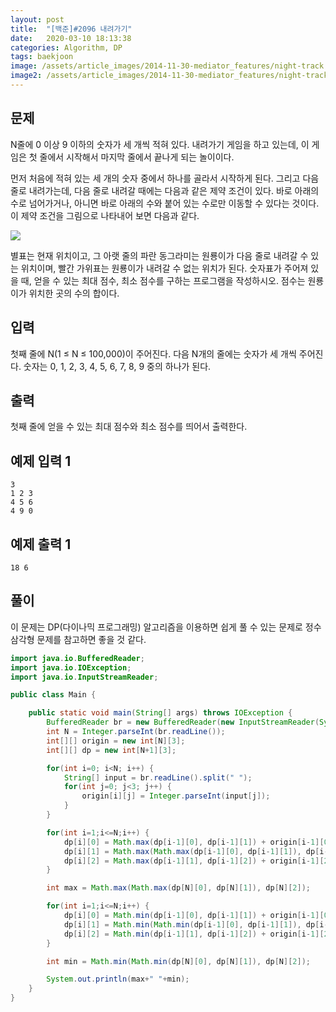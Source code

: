 ```yaml
---
layout: post
title:  "[백준]#2096 내려가기"
date:   2020-03-10 18:13:38
categories: Algorithm, DP
tags: baekjoon
image: /assets/article_images/2014-11-30-mediator_features/night-track.JPG
image2: /assets/article_images/2014-11-30-mediator_features/night-track-mobile.JPG
---
```


문제
--------------------

N줄에 0 이상 9 이하의 숫자가 세 개씩 적혀 있다. 내려가기 게임을 하고 있는데, 이 게임은 첫 줄에서 시작해서 마지막 줄에서 끝나게 되는 놀이이다.

먼저 처음에 적혀 있는 세 개의 숫자 중에서 하나를 골라서 시작하게 된다. 그리고 다음 줄로 내려가는데, 다음 줄로 내려갈 때에는 다음과 같은 제약 조건이 있다. 바로 아래의 수로 넘어가거나, 아니면 바로 아래의 수와 붙어 있는 수로만 이동할 수 있다는 것이다. 이 제약 조건을 그림으로 나타내어 보면 다음과 같다.

![](https://www.acmicpc.net/JudgeOnline/upload/201007/down.png)

별표는 현재 위치이고, 그 아랫 줄의 파란 동그라미는 원룡이가 다음 줄로 내려갈 수 있는 위치이며, 빨간 가위표는 원룡이가 내려갈 수 없는 위치가 된다. 숫자표가 주어져 있을 때, 얻을 수 있는 최대 점수, 최소 점수를 구하는 프로그램을 작성하시오. 점수는 원룡이가 위치한 곳의 수의 합이다.

입력
---------------------------

첫째 줄에 N(1 ≤ N ≤ 100,000)이 주어진다. 다음 N개의 줄에는 숫자가 세 개씩 주어진다. 숫자는 0, 1, 2, 3, 4, 5, 6, 7, 8, 9 중의 하나가 된다.

출력
----------------

첫째 줄에 얻을 수 있는 최대 점수와 최소 점수를 띄어서 출력한다.

예제 입력 1 
----------------------

```
3
1 2 3
4 5 6
4 9 0
```

예제 출력 1 
------------------------

```
18 6
```

풀이
--------------------------

이 문제는 DP(다이나믹 프로그래밍) 알고리즘을 이용하면 쉽게 풀 수 있는 문제로 정수삼각형 문제를 참고하면 좋을 것 같다.

```java
import java.io.BufferedReader;
import java.io.IOException;
import java.io.InputStreamReader;

public class Main {

    public static void main(String[] args) throws IOException {
        BufferedReader br = new BufferedReader(new InputStreamReader(System.in));
        int N = Integer.parseInt(br.readLine());
        int[][] origin = new int[N][3];
        int[][] dp = new int[N+1][3];

        for(int i=0; i<N; i++) {
            String[] input = br.readLine().split(" ");
            for(int j=0; j<3; j++) {
                origin[i][j] = Integer.parseInt(input[j]);
            }
        }

        for(int i=1;i<=N;i++) {
            dp[i][0] = Math.max(dp[i-1][0], dp[i-1][1]) + origin[i-1][0];
            dp[i][1] = Math.max(Math.max(dp[i-1][0], dp[i-1][1]), dp[i-1][2]) + origin[i-1][1];
            dp[i][2] = Math.max(dp[i-1][1], dp[i-1][2]) + origin[i-1][2];
        }

        int max = Math.max(Math.max(dp[N][0], dp[N][1]), dp[N][2]);

        for(int i=1;i<=N;i++) {
            dp[i][0] = Math.min(dp[i-1][0], dp[i-1][1]) + origin[i-1][0];
            dp[i][1] = Math.min(Math.min(dp[i-1][0], dp[i-1][1]), dp[i-1][2]) + origin[i-1][1];
            dp[i][2] = Math.min(dp[i-1][1], dp[i-1][2]) + origin[i-1][2];
        }

        int min = Math.min(Math.min(dp[N][0], dp[N][1]), dp[N][2]);

        System.out.println(max+" "+min);
    }
}
```
